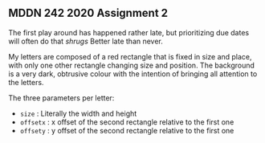 ## MDDN 242 2020 Assignment 2

The first play around has happened rather late, but prioritizing due dates will often do that *shrugs* Better late than never.

My letters are composed of a red rectangle that is fixed in size and place, with only one other rectangle changing size and position. The background is a very dark, obtrusive colour with the intention of bringing all attention to the letters.

The three parameters per letter:
  * `size` : Literally the width and height
  * `offsetx` : x offset of the second rectangle relative to the first one
  * `offsety` : y offset of the second rectangle relative to the first one

